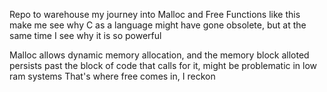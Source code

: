 Repo to warehouse my journey into Malloc and Free
Functions like this make me see why C as a language might have gone
obsolete, but at the same time I see why it is so powerful

Malloc allows dynamic memory allocation, and the memory block alloted persists past the block of code that calls for it, might be problematic in low ram systems
That's where free comes in, I reckon